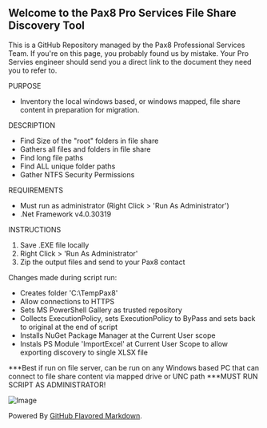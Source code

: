 ## Welcome to the Pax8 Pro Services File Share Discovery Tool

This is a GitHub Repository managed by the Pax8 Professional Services Team. If you're on this page, you probably found us by mistake.
Your Pro Servies engineer should send you a direct link to the document they need you to refer to.

PURPOSE
  - Inventory the local windows based, or windows mapped, file share content in preparation for migration.
    
DESCRIPTION
  - Find Size of the "root" folders in file share
  - Gathers all files and folders in file share
  - Find long file paths
  - Find ALL unique folder paths
  - Gather NTFS Security Permissions

REQUIREMENTS
  - Must run as administrator (Right Click > 'Run As Administrator')
  - .Net Framework v4.0.30319

INSTRUCTIONS
1) Save .EXE file locally
2) Right Click > 'Run As Administrator'
3) Zip the output files and send to your Pax8 contact
    
Changes made during script run:
  - Creates folder 'C:\TempPax8'
  - Allow connections to HTTPS
  - Sets MS PowerShell Gallery as trusted repository
  - Collects ExecutionPolicy, sets ExecutionPolicy to ByPass and sets back to original at the end of script
  - Installs NuGet Package Manager at the Current User scope
  - Instals PS Module 'ImportExcel' at Current User Scope to allow exporting discovery to single XLSX file

***Best if run on file server, can be run on any Windows based PC that can connect to file share content via mapped drive or UNC path
***MUST RUN SCRIPT AS ADMINISTRATOR!

![Image](https://www.pax8.com/en-us/wp-content/uploads/sites/4/cache/2020/04/pax8-logo-2-color-dark-200x200-cropped.png)





Powered By [GitHub Flavored Markdown](https://guides.github.com/features/mastering-markdown/).
